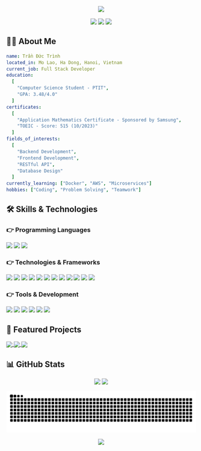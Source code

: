 <!-- Dynamic header with capsule-render -->
<p align="center">
  <img src="https://capsule-render.vercel.app/api?type=waving&color=gradient&height=200&section=header&text=Trần%20Đức%20Trình&fontSize=50&animation=fadeIn&fontAlignY=38&desc=Full%20Stack%20Developer&descAlignY=60&descAlign=62"/>
</p>

<!-- Social media icons and contact links -->
<p align="center">
  <a href="mailto:tranductrinh2k4@gmail.com"><img src="https://img.shields.io/badge/Gmail-D14836?style=for-the-badge&logo=gmail&logoColor=white"/></a>
  <a href="https://github.com/trinhtd-dev"><img src="https://img.shields.io/badge/GitHub-100000?style=for-the-badge&logo=github&logoColor=white"/></a>
  <a href="https://trinhtd.vercel.app"><img src="https://img.shields.io/badge/Portfolio-000000?style=for-the-badge&logo=vercel&logoColor=white"/></a>
</p>

<!-- About me section -->

## 👨‍💻 About Me

```yaml
name: Trần Đức Trình
located_in: Mo Lao, Ha Dong, Hanoi, Vietnam
current_job: Full Stack Developer
education: 
  [
    "Computer Science Student - PTIT",
    "GPA: 3.48/4.0"
  ]
certificates:
  [
    "Application Mathematics Certificate - Sponsored by Samsung",
    "TOEIC - Score: 515 (10/2023)"
  ]
fields_of_interests:
  [
    "Backend Development", 
    "Frontend Development",
    "RESTful API", 
    "Database Design"
  ]
currently_learning: ["Docker", "AWS", "Microservices"]
hobbies: ["Coding", "Problem Solving", "Teamwork"]
```

<!-- Skills section -->

## 🛠️ Skills & Technologies

### 👉 Programming Languages

<p align="left">
  <img src="https://img.shields.io/badge/JavaScript-F7DF1E?style=for-the-badge&logo=javascript&logoColor=black" />
  <img src="https://img.shields.io/badge/TypeScript-007ACC?style=for-the-badge&logo=typescript&logoColor=white" />
  <img src="https://img.shields.io/badge/Java-ED8B00?style=for-the-badge&logo=openjdk&logoColor=white" />
</p>

### 👉 Technologies & Frameworks

<p align="left">
  <!-- Backend -->
  <img src="https://img.shields.io/badge/Node.js-43853D?style=for-the-badge&logo=node.js&logoColor=white" />
  <img src="https://img.shields.io/badge/Express.js-404D59?style=for-the-badge&logo=express&logoColor=white" />
  <img src="https://img.shields.io/badge/Spring_Boot-6DB33F?style=for-the-badge&logo=spring-boot&logoColor=white" />
  <!-- Frontend -->
  <img src="https://img.shields.io/badge/React-20232A?style=for-the-badge&logo=react&logoColor=61DAFB" />
  <!-- Database -->
  <img src="https://img.shields.io/badge/MongoDB-4EA94B?style=for-the-badge&logo=mongodb&logoColor=white" />
  <img src="https://img.shields.io/badge/Mongoose-880000?style=for-the-badge&logo=mongoose&logoColor=white" />
  <img src="https://img.shields.io/badge/MySQL-00000F?style=for-the-badge&logo=mysql&logoColor=white" />
  <img src="https://img.shields.io/badge/SQL_Server-CC2927?style=for-the-badge&logo=microsoft-sql-server&logoColor=white" />
  <img src="https://img.shields.io/badge/Sequelize-52B0E7?style=for-the-badge&logo=sequelize&logoColor=white" />
  <!-- Others -->
  <img src="https://img.shields.io/badge/JWT-000000?style=for-the-badge&logo=json-web-tokens&logoColor=white" />
  <img src="https://img.shields.io/badge/Socket.io-010101?style=for-the-badge&logo=socket.io&logoColor=white" />
  <img src="https://img.shields.io/badge/PUG-A86454?style=for-the-badge&logo=pug&logoColor=white" />
</p>

### 👉 Tools & Development

<p align="left">
  <img src="https://img.shields.io/badge/Git-F05032?style=for-the-badge&logo=git&logoColor=white" />
  <img src="https://img.shields.io/badge/GitHub-100000?style=for-the-badge&logo=github&logoColor=white" />
  <img src="https://img.shields.io/badge/NPM-CB3837?style=for-the-badge&logo=npm&logoColor=white" />
  <img src="https://img.shields.io/badge/Maven-C71A36?style=for-the-badge&logo=apache-maven&logoColor=white" />
  <img src="https://img.shields.io/badge/Postman-FF6C37?style=for-the-badge&logo=postman&logoColor=white" />
  <img src="https://img.shields.io/badge/Cloudinary-3448C5?style=for-the-badge&logo=cloudinary&logoColor=white" />
</p>

<!-- Featured projects -->

## 🚀 Featured Projects

<a href="https://github.com/trinhtd-dev/project-management">
  <img align="center" src="https://github-readme-stats.vercel.app/api/pin/?username=trinhtd-dev&repo=project-management&theme=dark" />
</a>
<a href="https://github.com/trinhtd-dev/Music-Streaming-Flatform">
  <img align="center" src="https://github-readme-stats.vercel.app/api/pin/?username=trinhtd-dev&repo=Music-Streaming-Flatform&theme=dark" />
</a>
<a href="https://github.com/trinhtd-dev/Task-Management-System">
  <img align="center" src="https://github-readme-stats.vercel.app/api/pin/?username=trinhtd-dev&repo=Task-Management-System&theme=dark" />
</a>

<!-- GitHub Stats -->

## 📊 GitHub Stats

<p align="center">
  <img height="180em" src="https://github-readme-stats.vercel.app/api?username=trinhtd-dev&show_icons=true&theme=radical" />
  <img height="180em" src="https://github-readme-stats.vercel.app/api/top-langs/?username=trinhtd-dev&layout=compact&theme=radical" />
</p>

<!-- Snake animation -->
<p align="center">
  <img src="https://github.com/trinhtd-dev/trinhtd-dev/blob/output/github-contribution-grid-snake.svg" />
</p>

<!-- Footer -->
<p align="center">
  <img src="https://capsule-render.vercel.app/api?type=waving&color=gradient&height=100&section=footer"/>
</p>
